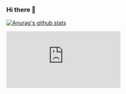 ### Hi there 👋

[![Anurag's github stats](https://github-readme-stats.vercel.app/api?username=eminlin&count_private=true)](https://github.com/anuraghazra/github-readme-stats)  

<!--[![Top Langs](https://github-readme-stats.vercel.app/api/top-langs/?username=eminlin)](https://github.com/anuraghazra/github-readme-stats)-->

<!--
**Eminlin/Eminlin** is a ✨ _special_ ✨ repository because its `README.md` (this file) appears on your GitHub profile.

Here are some ideas to get you started:

- 🔭 I’m currently working on ...
- 🌱 I’m currently learning ...
- 👯 I’m looking to collaborate on ...
- 🤔 I’m looking for help with ...
- 💬 Ask me about ...
- 📫 How to reach me: ...
- 😄 Pronouns: ...
- ⚡ Fun fact: ...
-->  
  
![visitor](https://api.emin.ink/visitor-badge/index.php?pageid=eminlin)
